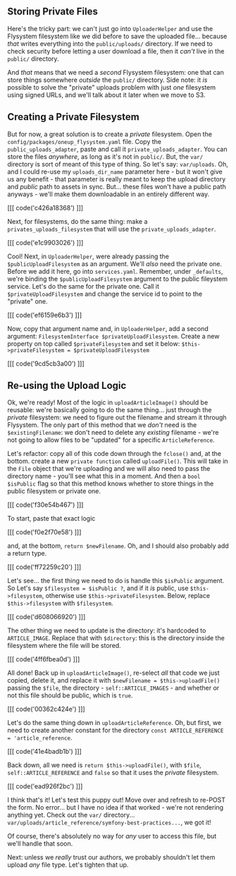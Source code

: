 ## Storing Private Files

Here's the tricky part: we can't just go into `UploaderHelper` and use the Flysystem
filesystem like we did before to save the uploaded file... because *that* writes
everything into the `public/uploads/` directory. If we need to check security before
letting a user download a file, then it *can't* live in the `public/` directory.

And *that* means that we need a *second* Flysystem filesystem: one that can store
things somewhere *outside* the `public/` directory. Side note: it *is* possible
to solve the "private" uploads problem with just *one* filesystem using signed URLs,
and we'll talk about it later when we move to S3.

## Creating a Private Filesystem

But for now, a great solution is to create a *private* filesystem. Open the
`config/packages/oneup_flysystem.yaml` file. Copy the `public_uploads_adapter`, paste
and call it `private_uploads_adapter`. You can store the files *anywhere*, as long
as it's not in `public/`. But, the `var/` directory is sort of meant of this type
of thing. So let's say: `var/uploads`. Oh, and I could re-use my `uploads_dir_name`
parameter here - but it won't give us any benefit - that parameter is really meant
to keep the upload directory and *public* path to assets in sync. But... these files
won't have a public path anyways - we'll make them downloadable in an entirely
different way.

[[[ code('c426a18368') ]]]

Next, for filesystems, do the same thing: make a `privates_uploads_filesystem` that
will use the `private_uploads_adapter`.

[[[ code('e1c9903026') ]]]

Cool! Next, in `UploaderHelper`, were already passing the `$publicUploadFilesystem`
as an argument. We'll *also* need the private one. Before we add it here, go into
`services.yaml`. Remember, under `_defaults`, we're binding the
`$publicUploadFilesystem` argument to the public fileystem service. Let's do the
same for the private one. Call it `$privateUploadFilesystem` and change the service
id to point to the "private" one.

[[[ code('ef6159e6b3') ]]]

Now, copy that argument name and, in `UploaderHelper`, add a second argument:
`FilesystemInterface $privateUploadFilesystem`. Create a new property on top
called `$privateFilesystem` and set it below:
`$this->privateFilesystem = $privateUploadFilesystem`

[[[ code('9cd5cb3a00') ]]]

## Re-using the Upload Logic

Ok, we're ready! Most of the logic in `uploadArticleImage()` should be reusable:
we're basically going to do the same thing... just through the *private* filesystem:
we need to figure out the filename and stream it through Flysystem. The only part
of this method that we *don't* need is the `$existingFilename`: we don't need to
delete any *existing* filename - we're not going to allow files to be "updated"
for a specific `ArticleReference`.

Let's refactor: copy all of this code down through the `fclose()` and, at the bottom.
create a new `private function` called `uploadFile()`. This will take in the
`File` object that we're uploading and we will also need to pass the directory name -
you'll see what this in a moment. And then a `bool $isPublic` flag so that this
method knows whether to store things in the public filesystem or private one. 

[[[ code('f30e54b467') ]]]

To start, paste that exact logic 

[[[ code('f0e2f70e58') ]]]

and, at the bottom, `return $newFilename`. Oh, and I should also probably add a return type.

[[[ code('ff72259c20') ]]]

Let's see... the first thing we need to do is handle this `$isPublic` argument. So
Let's say `$filesystem = $isPublic ?`, and if it *is* public, use `$this->filesystem`,
otherwise use  `$this->privateFilesystem`. Below, replace `$this->filesystem` with
`$filesystem`.

[[[ code('d608066920') ]]]

The other thing we need to update is the directory: it's hardcoded to `ARTICLE_IMAGE`.
Replace that with `$directory`: this is the directory inside the filesystem where
the file will be stored.

[[[ code('4ff6fbea0d') ]]]

All done! Back up in `uploadArticleImage()`, re-select *all* that code we just copied,
delete it, and replace it with `$newFilename = $this->uploadFile()` passing the
`$file`, the directory - `self::ARTICLE_IMAGES` - and whether or not this file should
be public, which is `true`.

[[[ code('00362c424e') ]]]

Let's do the same thing down in `uploadArticleReference`. Oh, but first, we need
to create another constant for the directory
`const ARTICLE_REFERENCE = 'article_reference`.

[[[ code('41e4badb1b') ]]]

Back down, all we need is `return $this->uploadFile()`, with `$file`,
`self::ARTICLE_REFERENCE` and `false` so that it uses the *private* filesystem.

[[[ code('ead926f2bc') ]]]

I think that's it! Let's test this puppy out! Move over and refresh to re-POST
the form. No error... but I have no idea if that worked - we're not rendering
anything yet. Check out the `var/` directory...
`var/uploads/article_reference/symfony-best-practices...`, we got it!

Of course, there's absolutely no way for *any* user to access this file, but we'll
handle that soon.

Next: unless we *really* trust our authors, we probably shouldn't let them upload
*any* file type. Let's tighten that up.
